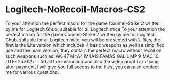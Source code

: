 # Logitech-NoRecoil-Macros-CS2
To your attention the perfect macro for the game Counter-Strike 2 written by me for Logitech Ghub, suitable for all Logitech mice
To your attention the perfect macro for the game Counter-Strike 2 written by me for Logitech Ghub, suitable for all Logitech mice, you will be presented with 2 files, the first is the Lite version which includes 4 basic weapons as well as simplified use and the main version, they contain the perfect macro without recoil on such weapons 
such as: 
AK-47
M4A4
M4A1S
FAMAS
GALIL
MP 9
MAC 10
LITE- 25$. FULL-50$
all the instruction and also the video proof I am fixing.
after payment, I will give you full access to the files, you can also contact me for various questions.
